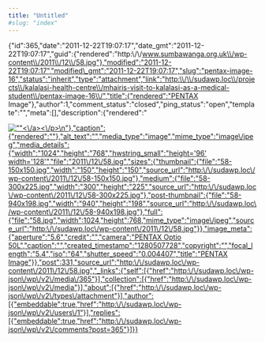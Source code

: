 ```yaml
---
title: "Untitled"
#slug: "index"
---
```


{"id":365,"date":"2011-12-22T19:07:17","date\_gmt":"2011-12-22T19:07:17","guid":{"rendered":"http:\\/\\/www.sumbawanga.org.uk\\/wp-content\\/2011\\/12\\/58.jpg"},"modified":"2011-12-22T19:07:17","modified\_gmt":"2011-12-22T19:07:17","slug":"pentax-image-16","status":"inherit","type":"attachment","link":"http:\\/\\/sudawp.loc\\/projects\\/kalalasi-health-centre\\/mhairis-visit-to-kalalasi-as-a-medical-student\\/pentax-image-16\\/","title":{"rendered":"PENTAX Image"},"author":1,"comment\_status":"closed","ping\_status":"open","template":"","meta":\[\],"description":{"rendered":"

[![\"\"](\"http:\/\/sudawp.loc\/wp-content\/2011\/12\/58-300x225.jpg\")<\\/a><\\/p>\\n"},"caption":{"rendered":""},"alt\_text":"","media\_type":"image","mime\_type":"image\\/jpeg","media\_details":{"width":"1024","height":"768","hwstring\_small":"height='96' width='128'","file":"2011\\/12\\/58.jpg","sizes":{"thumbnail":{"file":"58-150x150.jpg","width":"150","height":"150","source\_url":"http:\\/\\/sudawp.loc\\/wp-content\\/2011\\/12\\/58-150x150.jpg"},"medium":{"file":"58-300x225.jpg","width":"300","height":"225","source\_url":"http:\\/\\/sudawp.loc\\/wp-content\\/2011\\/12\\/58-300x225.jpg"},"post-thumbnail":{"file":"58-940x198.jpg","width":"940","height":"198","source\_url":"http:\\/\\/sudawp.loc\\/wp-content\\/2011\\/12\\/58-940x198.jpg"},"full":{"file":"58.jpg","width":1024,"height":768,"mime\_type":"image\\/jpeg","source\_url":"http:\\/\\/sudawp.loc\\/wp-content\\/2011\\/12\\/58.jpg"}},"image\_meta":{"aperture":"5.6","credit":"","camera":"PENTAX Optio 50L","caption":"","created\_timestamp":"1280507728","copyright":"","focal\_length":"5.4","iso":"64","shutter\_speed":"0.004407","title":"PENTAX Image"}},"post":331,"source\_url":"http:\\/\\/sudawp.loc\\/wp-content\\/2011\\/12\\/58.jpg","\_links":{"self":\[{"href":"http:\\/\\/sudawp.loc\\/wp-json\\/wp\\/v2\\/media\\/365"}\],"collection":\[{"href":"http:\\/\\/sudawp.loc\\/wp-json\\/wp\\/v2\\/media"}\],"about":\[{"href":"http:\\/\\/sudawp.loc\\/wp-json\\/wp\\/v2\\/types\\/attachment"}\],"author":\[{"embeddable":true,"href":"http:\\/\\/sudawp.loc\\/wp-json\\/wp\\/v2\\/users\\/1"}\],"replies":\[{"embeddable":true,"href":"http:\\/\\/sudawp.loc\\/wp-json\\/wp\\/v2\\/comments?post=365"}\]}}](http:\/\/sudawp.loc\/wp-content\/2011\/12\/58.jpg)
